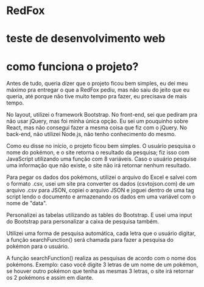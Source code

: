 # RedFox
# teste de desenvolvimento web

# como funciona o projeto?

Antes de tudo, queria dizer que o projeto ficou bem simples, eu dei meu máximo pra entregar o que a RedFox pediu, mas não saiu do jeito que eu queria, até porque não tive muito tempo pra fazer, eu precisava de mais tempo.

No layout, utilizei o framework Bootstrap.
No front-end, sei que pediram pra não usar jQuery, mas foi minha única opção. Eu sei um pouquinho sobre React, mas não consegui fazer a mesma coisa que fiz com o jQuery.
No back-end, não utilizei Node.js, não tenho conhecimento do mesmo.

Como eu disse no início, o projeto ficou bem simples. O usuário pesquisa o nome do pokémon, e o site retorna o resultado da pesquisa; fiz isso com JavaScript utilizando uma função com 8 variáveis. Caso o usuário pesquise uma informação que não existe, o site não irá retornar nenhum resultado.

Para pegar os dados dos pokémons, utilizei o arquivo do Excel e salvei com o formato .csv, usei um site pra converter os dados (csvtojson.com) de um arquivo .csv para JSON, copiei o arquivo JSON e joguei dentro de uma tag script lendo o documento e armazenando os dados em uma variável com o nome de "data".

Personalizei as tabelas utilizando as tables do Bootstrap. E usei uma input do Bootstrap para personalizar a caixa de pesquisa também.

Utilizei uma forma de pesquisa automática, cada letra que o usuário digitar, a função searchFunction() será chamada para fazer a pesquisa do pokémon para o usuário.

A função searchFunction() realiza as pesquisas de acordo com o nome dos pokémons. Exemplo: caso você digite 3 letras de um nome de um pokémon, se houver outro pokémon que tenha as mesmas 3 letras, o site irá retornar os 2 pokémons e assim em diante.
